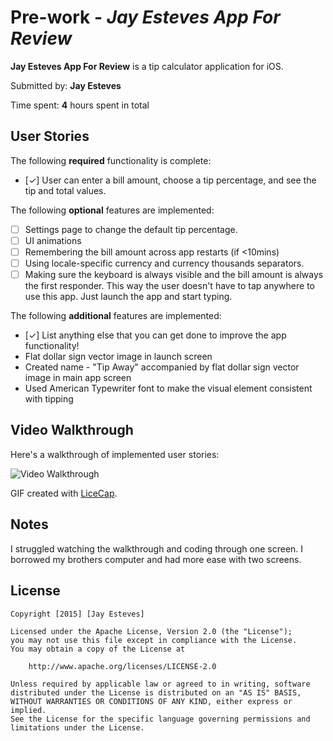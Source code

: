 # Pre-work - *Jay Esteves App For Review*

**Jay Esteves App For Review** is a tip calculator application for iOS.

Submitted by: **Jay Esteves**

Time spent: **4** hours spent in total

## User Stories

The following **required** functionality is complete:
* [✓] User can enter a bill amount, choose a tip percentage, and see the tip and total values.

The following **optional** features are implemented:
* [ ] Settings page to change the default tip percentage.
* [ ] UI animations
* [ ] Remembering the bill amount across app restarts (if <10mins)
* [ ] Using locale-specific currency and currency thousands separators.
* [ ] Making sure the keyboard is always visible and the bill amount is always the first responder. This way the user doesn't have to tap anywhere to use this app. Just launch the app and start typing.

The following **additional** features are implemented:

- [✓] List anything else that you can get done to improve the app functionality!
 - Flat dollar sign vector image in launch screen 
 - Created name - "Tip Away" accompanied by flat dollar sign vector image in main app screen
 - Used American Typewriter font to make the visual element consistent with tipping 

## Video Walkthrough 

Here's a walkthrough of implemented user stories:

<img src='http://i.imgur.com/lNVHeDj.gif' title='Video Walkthrough' width='' alt='Video Walkthrough' />


GIF created with [LiceCap](http://www.cockos.com/licecap/).

## Notes

 I struggled watching the walkthrough and coding through one screen. I borrowed my brothers computer and had more ease with two screens. 

## License

    Copyright [2015] [Jay Esteves]

    Licensed under the Apache License, Version 2.0 (the "License");
    you may not use this file except in compliance with the License.
    You may obtain a copy of the License at

        http://www.apache.org/licenses/LICENSE-2.0

    Unless required by applicable law or agreed to in writing, software
    distributed under the License is distributed on an "AS IS" BASIS,
    WITHOUT WARRANTIES OR CONDITIONS OF ANY KIND, either express or implied.
    See the License for the specific language governing permissions and
    limitations under the License.
